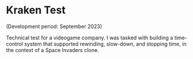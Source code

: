 # Kraken Test
(Development period: September 2023)

Technical test for a videogame company. I was tasked with building a time-control system that supported rewinding, slow-down, and stopping time, in the context of a Space Invaders clone.

